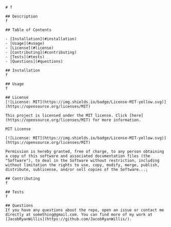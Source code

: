 
    # f

    ## Description
    f

    ## Table of Contents

    - [Installation](#installation)
    - [Usage](#usage)
    - [License](#license)
    - [Contributing](#contributing)
    - [Tests](#tests)
    - [Questions](#questions)

    ## Installation
    f

    ## Usage
    f

    ## License
    [![License: MIT](https://img.shields.io/badge/License-MIT-yellow.svg)](https://opensource.org/licenses/MIT)

    This project is licensed under the MIT license. Click [here](https://opensource.org/licenses/MIT) for more information.

    MIT License

    [![License: MIT](https://img.shields.io/badge/License-MIT-yellow.svg)](https://opensource.org/licenses/MIT)
    
    Permission is hereby granted, free of charge, to any person obtaining a copy of this software and associated documentation files (the "Software"), to deal in the Software without restriction, including without limitation the rights to use, copy, modify, merge, publish, distribute, sublicense, and/or sell copies of the Software...;

    ## Contributing
    f

    ## Tests
    f

    ## Questions
    If you have any questions about the repo, open an issue or contact me directly at something@gmail.com. You can find more of my work at [JacobRyanWillis](https://github.com/JacobRyanWillis/).
  